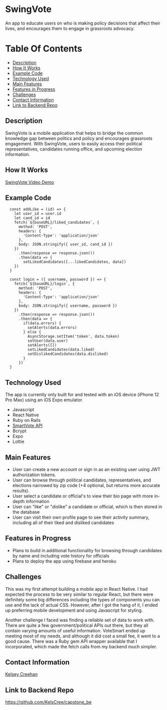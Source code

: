 # SwingVote

An app to educate users on who is making policy decisions that affect their lives, and encourages them to engage in grassroots advocacy.

# Table Of Contents 
- [Description](https://github.com/KelsCree/capstone-fe#description)
- [How It Works](https://github.com/KelsCree/capstone-fe#how-it-works)
- [Example Code](https://github.com/KelsCree/capstone-fe#example-code)
- [Technology Used](https://github.com/KelsCree/capstone-fe#technology-used)
- [Main Features](https://github.com/KelsCree/capstone-fe#main-features)
- [Features in Progress](https://github.com/KelsCree/capstone-fe#features-in-progress)
- [Challenges](https://github.com/KelsCree/capstone-be#features-in-progress)
- [Contact Information](https://github.com/KelsCree/capstone-fe#contact-information)
- [Link to Backend Repo](https://github.com/KelsCree/capstone-fe#link-to-backend-repo)

## Description

SwingVote is a mobile application that helps to bridge the common knowledge gap between politics and policy and encourages grassroots engagement. With SwingVote, users to easily access their political representatives, candidates running office, and upcoming election information. 

## How It Works

[SwingVote Video Demo](https://youtu.be/5Yb4LVCDGtM)

## Example Code 
```
  const addLike = (id) => {
    let user_id = user.id
    let cand_id = id
    fetch(`${baseURL}/liked_candidates`, {
      method: 'POST',
      headers: {
        'Content-Type': 'application/json'
      },
      body: JSON.stringify({ user_id, cand_id })
    })
      .then(response => response.json())
      .then(data => {
        setLikedCandidates([...likedCandidates, data])
    })
  }

```
```
  const login = ({ username, password }) => {
    fetch(`${baseURL}/login`, {
      method: 'POST',
      headers: {
        'Content-Type': 'application/json'
      },
      body: JSON.stringify({ username, password })
    })
      .then(response => response.json())
      .then(data => {
        if(data.errors) {
          setAlerts(data.errors)
        } else {
          AsyncStorage.setItem('token', data.token)
          setUser(data.user)
          setAlerts([])
          setLikedCandidates(data.liked)
          setDislikedCandidates(data.disliked)
        }
      })
  }
```

## Technology Used

  The app is currently only built for and tested with an iOS device (iPhone 12 Pro Max) using an iOS Expo emulator.

- Javascript
- React Native
- Ruby on Rails
- [SmartVote API](https://votesmart.org/share/api#.X616OJNKii4)
- Bcrypt
- Expo
- Lottie


## Main Features

- User can create a new account or sign in as an existing user using JWT authorization tokens.
- User can browse through political candidates, representatives, and elections narrowed by zip code (+4 optional, but returns more accurate results).
- User select a candidate or official's to view their bio page with more in-depth information
- User can "like" or "dislike" a candidate or official, which is then stored in the database
- User can visit their own profile page to see their activity summary, including all of their liked and disliked candidates

## Features in Progress

- Plans to build in additional functionality for browsing through candidates by name and including vote history for officials
- Plans to deploy the app using firebase and heroku

## Challenges

This was my first attempt building a mobile app in React Native. I had expected the process to be very similar to regular React, but there were definitely some big differences including the types of components you can use and the lack of actual CSS. However, after I got the hang of it, I ended up preferring mobile development and using Javascript for styling. 

Another challenge I faced was finding a reliable set of data to work with. There are quite a few government/political APIs out there, but they all contain varying amounts of useful information. VoteSmart ended up meeting most of my needs, and although it did cost a small fee, it went to a good cause. There was a Ruby gem API wrapper available that I incorporated, which made the fetch calls from my backend much simpler. 

## Contact Information

[Kelsey Creehan](https://www.linkedin.com/in/kelsey-creehan/)

## Link to Backend Repo

https://github.com/KelsCree/capstone_be